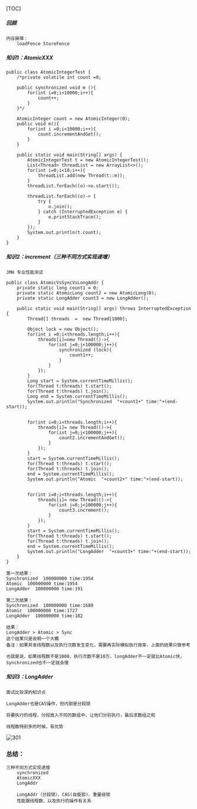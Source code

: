 [TOC]

##### 回顾
    内存屏障：  
        loadFence StoreFence
    
##### 知识1：AtomicXXX
    
```
public class AtomicIntegerTest {
    /*private volatile int count =0;

    public synchronized void m (){
        for(int i=0;i<10000;i++){
            count++;
        }
    }*/

    AtomicInteger count = new AtomicInteger(0);
    public void m(){
        for(int i =0;i<10000;i++){
            count.incrementAndGet();
        }
    }

    public static void main(String[] args) {
        AtomicIntegerTest t = new AtomicIntegerTest();
        List<Thread> threadList = new ArrayList<>();
        for(int i=0;i<10;i++){
            threadList.add(new Thread(t::m));
        }
        threadList.forEach((o)->o.start());

        threadList.forEach((o)-> {
            try {
                o.join();
            } catch (InterruptedException e) {
                e.printStackTrace();
            }
        });
        System.out.println(t.count);
    }
}
```

##### 知识2：increment（三种不同方式实现递增）
    JMH 专业性能测试
```
public class AtomicVsSyncVsLongAddr {
    private static long count1 = 0;
    private static AtomicLong count2 = new AtomicLong(0);
    private static LongAdder count3 = new LongAdder();

    public static void main(String[] args) throws InterruptedException {
        Thread[] threads  =  new Thread[1000];

        Object lock = new Object();
        for(int i =0;i<threads.length;i++){
            threads[i]=new Thread(()->{
                for(int j=0;j<100000;j++){
                    synchronized (lock){
                        count1++;
                    }
                }
            });
        }
        Long start = System.currentTimeMillis();
        for(Thread t:threads) t.start();
        for(Thread t:threads) t.join();
        Long end = System.currentTimeMillis();
        System.out.println("Synchronized  "+count1+" time:"+(end-start));


        for(int i=0;i<threads.length;i++){
            threads[i]= new Thread(()->{
                for(int j=0;j<100000;j++){
                    count2.incrementAndGet();
                }
            });
        }
        start = System.currentTimeMillis();
        for(Thread t:threads) t.start();
        for(Thread t:threads) t.join();
        end = System.currentTimeMillis();
        System.out.println("Atomic  "+count2+" time:"+(end-start));


        for(int i=0;i<threads.length;i++){
            threads[i]= new Thread(()->{
                for(int j=0;j<100000;j++){
                    count3.increment();
                }
            });
        }
        start = System.currentTimeMillis();
        for(Thread t:threads) t.start();
        for(Thread t:threads) t.join();
        end = System.currentTimeMillis();
        System.out.println("LongAdder  "+count3+" time:"+(end-start));
    }
}

第一次结果：
Synchronized  100000000 time:1954
Atomic  100000000 time:1954
LongAdder  100000000 time:191

第二次结果：
Synchronized  100000000 time:1689
Atomic  100000000 time:1727
LongAdder  100000000 time:182
```

    
    结果：
    LongAdder > Atomic > Sync
    这个结果只是说明一个大概
    备注：如果并发线程数以及执行次数发生变化，需要再实际模拟执行效率，上面的结果只做参考

    也就是说，如果线程数不是1000，执行次数不是10万，longAdder不一定就比Atomic快，Synchronized也不一定就会慢
    
##### 知识3：LongAdder   
    面试比较深的知识点
    
    LongAdder也是CAS操作，但内部是分段锁
    
    将要执行的线程，分段放入不同的数组中，让他们分别执行，最后求数组之和
    
    线程数特别多的时候，有优势
![301](E39118934A0C4B8DBA8116426A4E40CD)
    
### 总结：

    三种不同方式实现递增
        synchronized
        AtomicXXX
        LongAddr
        
        LongAddr（分段锁）、CAS(自旋锁)、重量级锁
        性能跟线程数、以及执行的操作有关系
        
